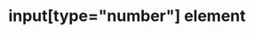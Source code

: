 ---
{
  "title": "input[type=\"number\"] element",
  "description": "",
  "category": "html",
  "keywords": "input[type=\"number\"] element",
  "last_test_date": "2020-03-16",
  "test_results_url": "https://a11ysupport.io/tech/html/input(type-number)_element",
  "test_url": "https://a11ysupport.io/tech/html/input(type-number)_element",
  "notes_by_num": {
    "1": "Didn't allow incrementing and decrementing the value",
    "2": "Didn't convey the current value",
    "3": "Didn't convey its name",
    "4": "Didn't allow data entry"
  },
  "stats": {
    "dragon_win": {
      "chrome": {
        "77": "y"
      }
    },
    "jaws": {
      "chrome": {
        "89": "y"
      },
      "ie": {
        "11": "a"
      },
      "firefox": {
        "86": "y"
      }
    },
    "narrator": {
      "edge": {
        "89": "a #1"
      }
    },
    "nvda": {
      "chrome": {
        "89": "a"
      },
      "firefox": {
        "86": "a"
      }
    },
    "talkback": {
      "and_chr": {
        "89": "a #2"
      }
    },
    "va_and": {
      "and_chr": {
        "77": "a #3"
      }
    },
    "vo_ios": {
      "ios_saf": {
        "4.4.1": "y"
      }
    },
    "vo_macos": {
      "safari": {
        "14.0.3": "y"
      }
    },
    "orca": {
      "firefox": {
        "86": "y"
      }
    },
    "vc_ios": {
      "ios_saf": {
        "13.1": "y"
      }
    },
    "vc_macos": {
      "safari": {
        "13.0.2": "y"
      }
    },
    "wsr": {
      "edge": {
        "44": "a"
      },
      "chrome": {
        "77": "a #4"
      }
    }
  },
  "links": {
    "WHATWG HTML spec for input[type=\"number\"]": "https://html.spec.whatwg.org/multipage/input.html#number-state-(type=number)",
    "HTML AAM for the input[type=\"number\"]": "https://w3c.github.io/html-aam/#el-input-number"
  }
}
---